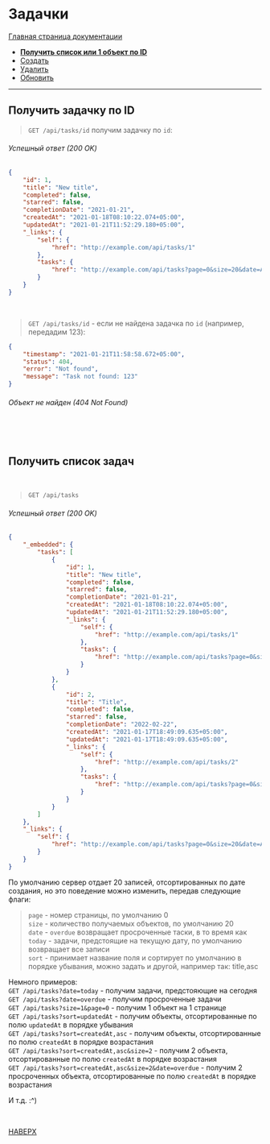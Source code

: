 # Задачки

[Главная страница документации](/README.md)

* **[Получить список или 1 объект по ID](/docs/task/task-get.md)**
* [Создать](/docs/task/task-create.md)   
* [Удалить](/docs/task/task-delete.md) 
* [Обновить](/docs/task/task-update.md)
---

## Получить задачку по ID
> `GET /api/tasks/id` получим задачку по `id`:
###### Успешный ответ (200 OK)

```json
{
    "id": 1,
    "title": "New title",
    "completed": false,
    "starred": false,
    "completionDate": "2021-01-21",
    "createdAt": "2021-01-18T08:10:22.074+05:00",
    "updatedAt": "2021-01-21T11:52:29.180+05:00",
    "_links": {
        "self": {
            "href": "http://example.com/api/tasks/1"
        },
        "tasks": {
            "href": "http://example.com/api/tasks?page=0&size=20&date=ALL&sort=createdAt"
        }
    }
}
```

<br>

> `GET /api/tasks/id` - если не найдена задачка по `id` (например, передадим 123):

```json
{
    "timestamp": "2021-01-21T11:58:58.672+05:00",
    "status": 404,
    "error": "Not found",
    "message": "Task not found: 123"
}
```

###### Объект не найден (404 Not Found)
<br> <br>

## Получить список задач
<br>

> `GET /api/tasks`
 
###### Успешный ответ (200 OK)

```json
{
    "_embedded": {
        "tasks": [
            {
                "id": 1,
                "title": "New title",
                "completed": false,
                "starred": false,
                "completionDate": "2021-01-21",
                "createdAt": "2021-01-18T08:10:22.074+05:00",
                "updatedAt": "2021-01-21T11:52:29.180+05:00",
                "_links": {
                    "self": {
                        "href": "http://example.com/api/tasks/1"
                    },
                    "tasks": {
                        "href": "http://example.com/api/tasks?page=0&size=20&date=ALL&sort=createdAt"
                    }
                }
            },
            {
                "id": 2,
                "title": "Title",
                "completed": false,
                "starred": false,
                "completionDate": "2022-02-22",
                "createdAt": "2021-01-17T18:49:09.635+05:00",
                "updatedAt": "2021-01-17T18:49:09.635+05:00",
                "_links": {
                    "self": {
                        "href": "http://example.com/api/tasks/2"
                    },
                    "tasks": {
                        "href": "http://example.com/api/tasks?page=0&size=20&date=ALL&sort=createdAt"
                    }
                }
            }
        ]
    },
    "_links": {
        "self": {
            "href": "http://example.com/api/tasks?page=0&size=20&date=ALL&sort=createdAt"
        }
    }
}
```

По умолчанию сервер отдает 20 записей, отсортированных по дате создания, но это поведение можно изменить, передав
следующие флаги:
> `page` - номер страницы, по умолчанию 0 <br>
> `size` - количество получаемых объектов, по умолчанию 20 <br>
 `date` - `overdue` возвращает просроченные таски, в то время как `today` - задачи, предстоящие на текущую дату, по умолчанию возвращает все записи <br>
> `sort` - принимает название поля и сортирует по умолчанию в порядке убывания, можно задать и другой, например так: title,asc <br>

Немного примеров: <br>
`GET /api/tasks?date=today` - получим задачи, предстояющие на сегодня <br>
`GET /api/tasks?date=overdue` - получим просроченные задачи <br>
`GET /api/tasks?size=1&page=0` - получим 1 объект на 1 странице <br>
`GET /api/tasks?sort=updatedAt` - получим объекты, отсортированные по полю `updatedAt` в порядке убывания <br>
`GET /api/tasks?sort=createdAt,asc` - получим объекты, отсортированные по полю `createdAt` в порядке возрастания <br>
`GET /api/tasks?sort=createdAt,asc&size=2` - получим 2 объекта, отсортированные по полю `createdAt` в порядке возрастания <br>
`GET /api/tasks?sort=createdAt,asc&size=2&date=overdue` - получим 2 просроченных объекта, отсортированные по полю `createdAt` в порядке возрастания <br>

И т.д. :^)
<br>

<br>

[НАВЕРХ](#задачки)
